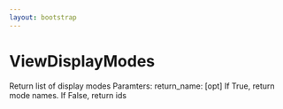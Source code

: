 ```yaml
---
layout: bootstrap
---
```


# ViewDisplayModes

Return list of display modes
        Paramters:
          return_name: [opt] If True, return mode names. If False, return ids
        


